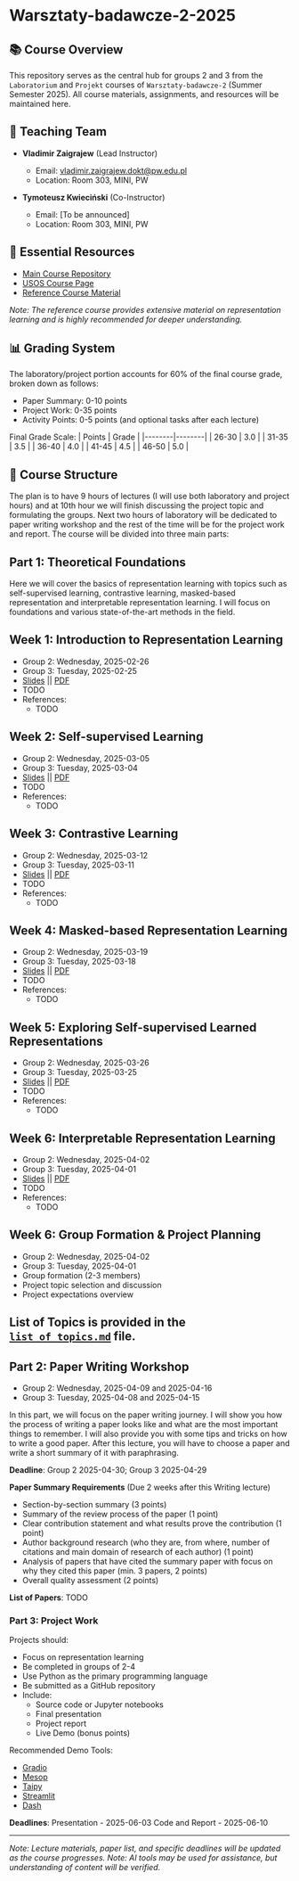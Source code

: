 # Warsztaty-badawcze-2-2025

## 📚 Course Overview
This repository serves as the central hub for groups 2 and 3 from the `Laboratorium` and `Projekt` courses of `Warsztaty-badawcze-2` (Summer Semester 2025). All course materials, assignments, and resources will be maintained here.

## 👥 Teaching Team
- **Vladimir Zaigrajew** (Lead Instructor)
  - Email: vladimir.zaigrajew.dokt@pw.edu.pl
  - Location: Room 303, MINI, PW

- **Tymoteusz Kwieciński** (Co-Instructor)
  - Email: [To be announced]
  - Location: Room 303, MINI, PW

## 🔗 Essential Resources
- [Main Course Repository](https://github.com/mini-pw/2025-warsztaty-badawcze)
- [USOS Course Page](https://usosweb.usos.pw.edu.pl/kontroler.php?_action=katalog2/przedmioty/pokazPrzedmiot&kod=1120-DS000-ISP-0363)
- [Reference Course Material](https://github.com/HHU-MMBS/RepresentationLearning_SS2023?tab=readme-ov-file)

*Note: The reference course provides extensive material on representation learning and is highly recommended for deeper understanding.*

## 📊 Grading System
The laboratory/project portion accounts for 60% of the final course grade, broken down as follows:

- Paper Summary: 0-10 points
- Project Work: 0-35 points
- Activity Points: 0-5 points (and optional tasks after each lecture)

Final Grade Scale:
| Points | Grade |
|--------|--------|
| 26-30 | 3.0 |
| 31-35 | 3.5 |
| 36-40 | 4.0 |
| 41-45 | 4.5 |
| 46-50 | 5.0 |

## 📅 Course Structure
The plan is to have 9 hours of lectures (I will use both laboratory and project hours) and at 10th hour we will finish discussing the project topic and formulating the groups. Next two hours of laboratory will be dedicated to paper writing workshop and the rest of the time will be for the project work and report. The course will be divided into three main parts:

## Part 1: Theoretical Foundations
Here we will cover the basics of representation learning with topics such as self-supervised learning, contrastive learning, masked-based representation and interpretable representation learning. I will focus on foundations and various state-of-the-art methods in the field.

## Week 1: Introduction to Representation Learning
- Group 2: Wednesday, 2025-02-26
- Group 3: Tuesday, 2025-02-25
- [Slides]() || [PDF]()
- TODO
- References:
  - TODO

## Week 2: Self-supervised Learning
- Group 2: Wednesday, 2025-03-05
- Group 3: Tuesday, 2025-03-04
- [Slides]() || [PDF]()
- TODO
- References:
  - TODO

## Week 3: Contrastive Learning
- Group 2: Wednesday, 2025-03-12
- Group 3: Tuesday, 2025-03-11
- [Slides]() || [PDF]()
- TODO
- References:
  - TODO

## Week 4: Masked-based Representation Learning
- Group 2: Wednesday, 2025-03-19
- Group 3: Tuesday, 2025-03-18
- [Slides]() || [PDF]()
- TODO
- References:
  - TODO

## Week 5: Exploring Self-supervised Learned Representations 
- Group 2: Wednesday, 2025-03-26
- Group 3: Tuesday, 2025-03-25
- [Slides]() || [PDF]()
- TODO  
- References:
  - TODO

## Week 6: Interpretable Representation Learning 
- Group 2: Wednesday, 2025-04-02
- Group 3: Tuesday, 2025-04-01
- [Slides]() || [PDF]()
- TODO  
- References:
  - TODO

## Week 6: Group Formation & Project Planning
- Group 2: Wednesday, 2025-04-02
- Group 3: Tuesday, 2025-04-01
- Group formation (2-3 members)
- Project topic selection and discussion
- Project expectations overview

## List of Topics is provided in the [`list_of_topics.md`](list_of_topics.md) file.

## Part 2: Paper Writing Workshop
- Group 2: Wednesday, 2025-04-09 and 2025-04-16
- Group 3: Tuesday, 2025-04-08 and 2025-04-15

In this part, we will focus on the paper writing journey. 
I will show you how the process of writing a paper looks like and what are the most important things to remember. 
I will also provide you with some tips and tricks on how to write a good paper. After this lecture, you will have to choose a paper and write a short summary of it with paraphrasing.

**Deadline**: Group 2 2025-04-30; Group 3 2025-04-29

**Paper Summary Requirements** (Due 2 weeks after this Writing lecture)
- Section-by-section summary (3 points)
- Summary of the review process of the paper (1 point)
- Clear contribution statement and what results prove the contribution (1 point)
- Author background research (who they are, from where, number of citations and main domain of research of each author) (1 point)
- Analysis of papers that have cited the summary paper with focus on why they cited this paper (min. 3 papers, 2 points)
- Overall quality assessment (2 points)

**List of Papers**:
TODO

### Part 3: Project Work
Projects should:
- Focus on representation learning
- Be completed in groups of 2-4
- Use Python as the primary programming language
- Be submitted as a GitHub repository
- Include:
  - Source code or Jupyter notebooks
  - Final presentation
  - Project report
  - Live Demo (bonus points)

Recommended Demo Tools:
- [Gradio](https://github.com/gradio-app/gradio)
- [Mesop](https://github.com/google/mesop)
- [Taipy](https://github.com/Avaiga/taipy)
- [Streamlit](https://github.com/streamlit/streamlit)
- [Dash](https://github.com/plotly/dash)

**Deadlines**: 
Presentation - 2025-06-03
Code and Report - 2025-06-10

---
*Note: Lecture materials, paper list, and specific deadlines will be updated as the course progresses.*
*Note: AI tools may be used for assistance, but understanding of content will be verified.*
